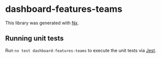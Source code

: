 # dashboard-features-teams

This library was generated with [Nx](https://nx.dev).

## Running unit tests

Run `nx test dashboard-features-teams` to execute the unit tests via [Jest](https://jestjs.io).
